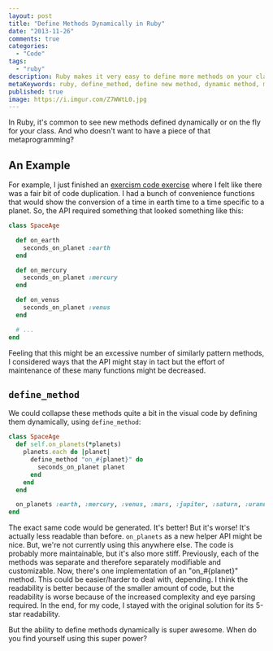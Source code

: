 ```yaml
---
layout: post
title: "Define Methods Dynamically in Ruby"
date: "2013-11-26"
comments: true
categories:
  - "Code"
tags:
  - "ruby"
description: Ruby makes it very easy to define more methods on your classes.  The syntax is easy, and it's done every day.
metaKeywords: ruby, define_method, define new method, dynamic method, metaprogramming
published: true
image: https://i.imgur.com/Z7WWtL0.jpg
---
```


In Ruby, it's common to see new methods defined dynamically or on the fly for your class.  And who doesn't want to have a piece of that metaprogramming?

<!--more-->

## An Example

For example, I just finished an [exercism code exercise](/post/exercism-review/) where I felt like there was a fair bit of code duplication.  I had a bunch of convenience functions that would show the conversion of a time in earth time to a time specific to a planet.  So, the API required something that looked something like this:

```ruby
class SpaceAge

  def on_earth
    seconds_on_planet :earth
  end

  def on_mercury
    seconds_on_planet :mercury
  end

  def on_venus
    seconds_on_planet :venus
  end

  # ...
end
```

Feeling that this might be an excessive number of similarly pattern methods, I considered ways that the API might stay in tact but the effort of maintenance of these many functions might be decreased.

## `define_method`

We could collapse these methods quite a bit in the visual code by defining them dynamically, using `define_method`:

```ruby
class SpaceAge
  def self.on_planets(*planets)
    planets.each do |planet|
      define_method "on_#{planet}" do
        seconds_on_planet planet
      end
    end
  end

  on_planets :earth, :mercury, :venus, :mars, :jupiter, :saturn, :uranus, :neptune
end
```

The exact same code would be generated.  It's better! But it's worse!  It's actually less readable than before.  `on_planets` as a new helper API might be nice.  But, we're not currently using this anywhere else.  The code is probably more maintainable, but it's also more stiff.  Previously, each of the methods was separate and therefore separately modifiable and customizable.  Now, there's one implementation of an "on_#{planet}" method.  This could be easier/harder to deal with, depending.  I think the readability is better because of the smaller amount of code, but the readability is worse because of the increased complexity and eye parsing required.  In the end, for my code, I stayed with the original solution for its 5-star readability.

But the ability to define methods dynamically is super awesome.  When do you find yourself using this super power?

